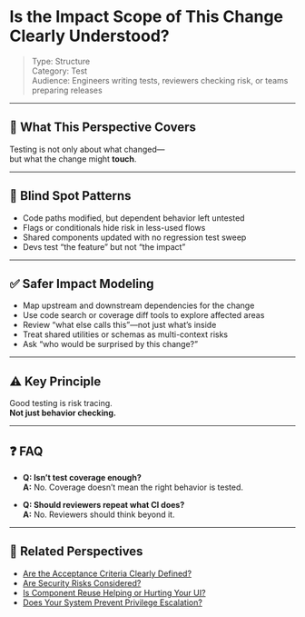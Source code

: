 # Is the Impact Scope of This Change Clearly Understood?

> Type: Structure  
> Category: Test  
> Audience: Engineers writing tests, reviewers checking risk, or teams preparing releases

---

## 🧠 What This Perspective Covers

Testing is not only about what changed—  
but what the change might **touch**.

---

## 🚨 Blind Spot Patterns

- Code paths modified, but dependent behavior left untested  
- Flags or conditionals hide risk in less-used flows  
- Shared components updated with no regression test sweep  
- Devs test “the feature” but not “the impact”

---

## ✅ Safer Impact Modeling

- Map upstream and downstream dependencies for the change  
- Use code search or coverage diff tools to explore affected areas  
- Review “what else calls this”—not just what’s inside  
- Treat shared utilities or schemas as multi-context risks  
- Ask “who would be surprised by this change?”

---

## ⚠️ Key Principle

Good testing is risk tracing.  
**Not just behavior checking.**

---

## ❓ FAQ

- **Q: Isn’t test coverage enough?**  
  **A:** No. Coverage doesn’t mean the right behavior is tested.

- **Q: Should reviewers repeat what CI does?**  
  **A:** No. Reviewers should think beyond it.

---

## 🔗 Related Perspectives

- [Are the Acceptance Criteria Clearly Defined?](acceptance-criteria-definition.md)
- [Are Security Risks Considered?](../non-functional/security-risks.md)
- [Is Component Reuse Helping or Hurting Your UI?](../ui/component-reuse-impact.md)
- [Does Your System Prevent Privilege Escalation?](../api/privilege-escalation-risk.md)

